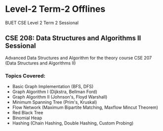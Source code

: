 # Level-2 Term-2 Offlines #
BUET CSE Level 2 Term 2 Sessional 
## CSE 208: Data Structures and Algorithms II Sessional ##
Advanced Data Structures and Algorithm for the theory course CSE 207 (Data Structures and Algorithms II)

### Topics Covered:  ###
  * Basic Graph Implementation (BFS, DFS)
  * Graph Algorithm I (Dijkstra, Bellman Ford)
  * Graph Algorithm II (Johnson's, Floyd Warshall)
  * Minimum Spanning Tree (Prim's, Kruskal)
  * Flow Network (Maximum Bipartite Matching, Maxflow Mincut Theorem)
  * Red Black Tree
  * Binomial Heap
  * Hashing (Chain Hashing, Double Hashing, Custom Probing)
